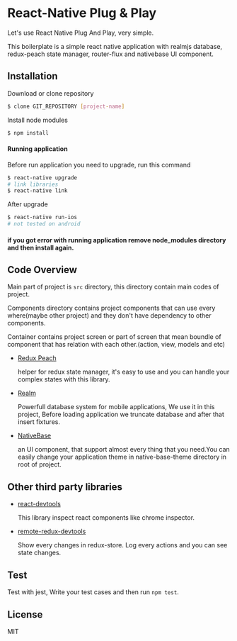 # React-Native Plug & Play
Let's use React Native Plug And Play, very simple.

This boilerplate is a simple react native application with realmjs database, redux-peach state manager, router-flux and nativebase UI component.

## Installation
Download or clone repository
```bash
$ clone GIT_REPOSITORY [project-name]
```
Install node modules
```bash
$ npm install
```
#### Running application
Before run application you need to upgrade, run this command
```bash
$ react-native upgrade
# link libraries
$ react-native link
```
After upgrade
```bash
$ react-native run-ios
# not tested on android
```
#### if you got error with running application remove node_modules directory and then install again.

## Code Overview

Main part of project is `src` directory, this directory contain main codes of project.

Components directory contains project components that can use every where(maybe other project) and they don't have dependency to other components.

Container contains project screen or part of screen that mean boundle of component that has relation with each other.(action, view, models and etc)

* [Redux Peach](https://github.com/borvelt/redux-peach)

  helper for redux state manager, it's easy to use and you can handle your complex states with this library.

* [Realm](https://github.com/realm/realm-js)

  Powerfull database system for mobile applications, We use it in this project, Before loading application we truncate database and after that insert fixtures.

* [NativeBase](https://github.com/GeekyAnts/NativeBase)

  an UI component, that support almost every thing that you need.You can easily change your application theme in native-base-theme directory in root of project.
## Other third party libraries
* [react-devtools](https://github.com/facebook/react-devtools)
  
  This library inspect react components like chrome inspector.

* [remote-redux-devtools](https://github.com/zalmoxisus/remote-redux-devtools)

  Show every changes in redux-store. Log every actions and you can see state changes.
## Test
Test with jest, Write your test cases and then run `npm test`.
## License
MIT

